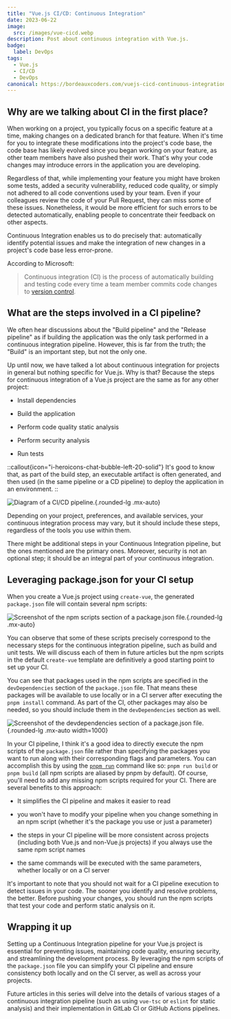 ```yaml
---
title: "Vue.js CI/CD: Continuous Integration"
date: 2023-06-22
image:
  src: /images/vue-cicd.webp
description: Post about continuous integration with Vue.js. 
badge:
  label: DevOps
tags:
  - Vue.js
  - CI/CD
  - DevOps
canonical: https://bordeauxcoders.com/vuejs-cicd-continuous-integration
---
```


## Why are we talking about CI in the first place?

When working on a project, you typically focus on a specific feature at a time, making changes on a dedicated branch for that feature. When it's time for you to integrate these modifications into the project's code base, the code base has likely evolved since you began working on your feature, as other team members have also pushed their work. That's why your code changes may introduce errors in the application you are developing.

Regardless of that, while implementing your feature you might have broken some tests, added a security vulnerability, reduced code quality, or simply not adhered to all code conventions used by your team. Even if your colleagues review the code of your Pull Request, they can miss some of these issues. Nonetheless, it would be more efficient for such errors to be detected automatically, enabling people to concentrate their feedback on other aspects.

Continuous Integration enables us to do precisely that: automatically identify potential issues and make the integration of new changes in a project's code base less error-prone.

According to Microsoft:

> Continuous integration (CI) is the process of automatically building and testing code every time a team member commits code changes to [version control](https://learn.microsoft.com/en-us/devops/develop/git/what-is-version-control?wt.mc_id=MVP_430820).

## What are the steps involved in a CI pipeline?

We often hear discussions about the "Build pipeline" and the "Release pipeline" as if building the application was the only task performed in a continuous integration pipeline. However, this is far from the truth; the "Build" is an important step, but not the only one.

Up until now, we have talked a lot about continuous integration for projects in general but nothing specific for Vue.js. Why is that? Because the steps for continuous integration of a Vue.js project are the same as for any other project:

* Install dependencies
    
* Build the application
    
* Perform code quality static analysis
    
* Perform security analysis
    
* Run tests
    
::callout{icon="i-heroicons-chat-bubble-left-20-solid"}
It's good to know that, as part of the build step, an executable artifact is often generated, and then used (in the same pipeline or a CD pipeline) to deploy the application in an environment.
::

![Diagram of a CI/CD pipeline.](/posts/images/vuecicd_ci_pipeline.png){.rounded-lg .mx-auto}

Depending on your project, preferences, and available services, your continuous integration process may vary, but it should include these steps, regardless of the tools you use within them.

There might be additional steps in your Continuous Integration pipeline, but the ones mentioned are the primary ones. Moreover, security is not an optional step; it should be an integral part of your continuous integration.

## Leveraging package.json for your CI setup

When you create a Vue.js project using `create-vue`, the generated `package.json` file will contain several npm scripts:

![Screenshot of the npm scripts section of a package.json file.](/posts/images/vuecicd_ci_packagejson_0.png){.rounded-lg .mx-auto}

You can observe that some of these scripts precisely correspond to the necessary steps for the continuous integration pipeline, such as build and unit tests. We will discuss each of them in future articles but the npm scripts in the default `create-vue` template are definitively a good starting point to set up your CI.

You can see that packages used in the npm scripts are specified in the `devDependencies` section of the `package.json` file. That means these packages will be available to use locally or in a CI server after executing the `pnpm install` command. As part of the CI, other packages may also be needed, so you should include them in the `devDependencies` section as well.

![Screenshot of the devdependencies section of a package.json file.](/posts/images/vuecicd_ci_packagejson_1.png){.rounded-lg .mx-auto width=1000}

In your CI pipeline, I think it's a good idea to directly execute the npm scripts of the `package.json` file rather than specifying the packages you want to run along with their corresponding flags and parameters. You can accomplish this by using the [`pnpm run`](https://pnpm.io/fr/cli/run) command like so: `pnpm run build` or `pnpm build` (all npm scripts are aliased by pnpm by default). Of course, you'll need to add any missing npm scripts required for your CI. There are several benefits to this approach:

* It simplifies the CI pipeline and makes it easier to read
    
* you won't have to modify your pipeline when you change something in an npm script (whether it's the package you use or just a parameter)
    
* the steps in your CI pipeline will be more consistent across projects (including both Vue.js and non-Vue.js projects) if you always use the same npm script names
    
* the same commands will be executed with the same parameters, whether locally or on a CI server

It's important to note that you should not wait for a CI pipeline execution to detect issues in your code. The sooner you identify and resolve problems, the better. Before pushing your changes, you should run the npm scripts that test your code and perform static analysis on it.

## Wrapping it up

Setting up a Continuous Integration pipeline for your Vue.js project is essential for preventing issues, maintaining code quality, ensuring security, and streamlining the development process. By leveraging the npm scripts of the `package.json` file you can simplify your CI pipeline and ensure consistency both locally and on the CI server, as well as across your projects.

Future articles in this series will delve into the details of various stages of a continuous integration pipeline (such as using `vue-tsc` or `eslint` for static analysis) and their implementation in GitLab CI or GitHub Actions pipelines.
